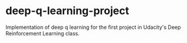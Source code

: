 # deep-q-learning-project
Implementation of deep q learning for the first project in Udacity's Deep Reinforcement Learning class.
